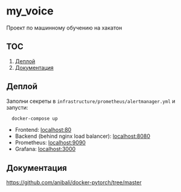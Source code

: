 # my_voice

Проект по машинному обучению на хакатон

## TOC

  1. [Деплой](#%D0%B4%D0%B5%D0%BF%D0%BB%D0%BE%D0%B9)
  2. [Документация](#%D0%B4%D0%BE%D0%BA%D1%83%D0%BC%D0%B5%D0%BD%D1%82%D0%B0%D1%86%D0%B8%D1%8F)

## Деплой

Заполни секреты в `infrastructure/prometheus/alertmanager.yml` и запусти:

```bash
  docker-compose up
```

- Frontend: [localhost:80](localhost:80)
- Backend (behind nginx load balancer): [localhost:8080](localhost:8080)
- Prometheus: [localhost:9090](localhost:9090)
- Grafana: [localhost:3000](localhost:3000)


## Документация

https://github.com/anibali/docker-pytorch/tree/master

